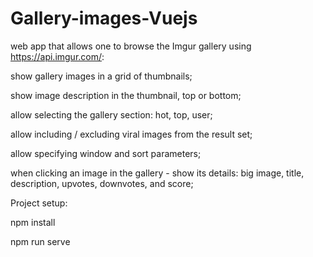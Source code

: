 # Gallery-images-Vuejs

web app that allows one to browse the Imgur gallery using https://api.imgur.com/:
 
show gallery images in a grid of thumbnails;

show image description in the thumbnail, top or bottom;

allow selecting the gallery section: hot, top, user;

allow including / excluding viral images from the result set;

allow specifying window and sort parameters;

when clicking an image in the gallery - show its details: big image, title, description, upvotes, downvotes, and score;

Project setup:

npm install

npm run serve
